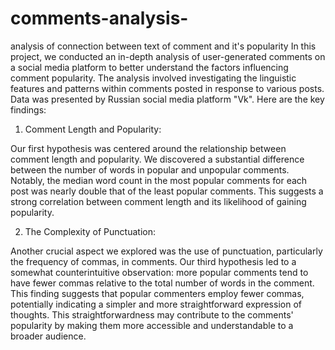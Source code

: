 # comments-analysis-
analysis of connection between text of comment and it's popularity 
In this project, we conducted an in-depth analysis of user-generated comments on a social media platform to better understand the factors influencing comment popularity. The analysis involved investigating the linguistic features and patterns within comments posted in response to various posts. Data was presented by Russian social media platform "Vk". Here are the key findings:

1. Comment Length and Popularity:

Our first hypothesis was centered around the relationship between comment length and popularity. We discovered a substantial difference between the number of words in popular and unpopular comments.
Notably, the median word count in the most popular comments for each post was nearly double that of the least popular comments. This suggests a strong correlation between comment length and its likelihood of gaining popularity.

2. The Complexity of Punctuation:

Another crucial aspect we explored was the use of punctuation, particularly the frequency of commas, in comments.
Our third hypothesis led to a somewhat counterintuitive observation: more popular comments tend to have fewer commas relative to the total number of words in the comment.
This finding suggests that popular commenters employ fewer commas, potentially indicating a simpler and more straightforward expression of thoughts. This straightforwardness may contribute to the comments' popularity by making them more accessible and understandable to a broader audience.

